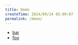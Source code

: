 ```yaml
---
title: Demo
createTime: 2024/09/24 05:09:07
permalink: /demo/
---
```


- [bar](./bar.md)
- [foo](./foo.md)
